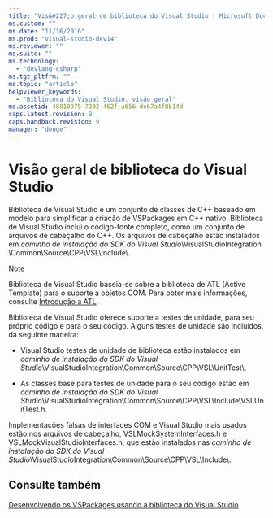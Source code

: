 ```yaml
---
title: "Vis&#227;o geral de biblioteca do Visual Studio | Microsoft Docs"
ms.custom: ""
ms.date: "11/16/2016"
ms.prod: "visual-studio-dev14"
ms.reviewer: ""
ms.suite: ""
ms.technology: 
  - "devlang-csharp"
ms.tgt_pltfrm: ""
ms.topic: "article"
helpviewer_keywords: 
  - "Biblioteca do Visual Studio, visão geral"
ms.assetid: 48910975-7202-462f-a656-de67a4f8b14d
caps.latest.revision: 9
caps.handback.revision: 9
manager: "douge"
---
```

# Vis&#227;o geral de biblioteca do Visual Studio
Biblioteca de Visual Studio é um conjunto de classes de C\+\+ baseado em modelo para simplificar a criação de VSPackages em C\+\+ nativo.  Biblioteca de Visual Studio inclui o código\-fonte completo, como um conjunto de arquivos de cabeçalho do C\+\+.  Os arquivos de cabeçalho estão instalados em  *caminho de instalação do SDK do Visual Studio*\\VisualStudioIntegration \\Common\\Source\\CPP\\VSL\\Include\\.  
  
> [!NOTE]
>  Biblioteca de Visual Studio baseia\-se sobre a biblioteca de ATL \(Active Template\) para o suporte a objetos COM.  Para obter mais informações, consulte [Introdução a ATL](/visual-cpp/atl/introduction-to-atl).  
  
 Biblioteca de Visual Studio oferece suporte a testes de unidade, para seu próprio código e para o seu código.  Alguns testes de unidade são incluídos, da seguinte maneira:  
  
-   Visual Studio testes de unidade de biblioteca estão instalados em  *caminho de instalação do SDK do Visual Studio*\\VisualStudioIntegration\\Common\\Source\\CPP\\VSL\\UnitTest\\.  
  
-   As classes base para testes de unidade para o seu código estão em  *caminho de instalação do SDK do Visual Studio*\\VisualStudioIntegration\\Common\\Source\\CPP\\VSL\\Include\\VSLUnitTest.h.  
  
 Implementações falsas de interfaces COM e Visual Studio mais usados estão nos arquivos de cabeçalho, VSLMockSystemInterfaces.h e VSLMockVisualStudioInterfaces.h, que estão instalados nas  *caminho de instalação do SDK do Visual Studio*\\VisualStudioIntegration\\Common\\Source\\CPP\\VSL\\Include\\.  
  
## Consulte também  
 [Desenvolvendo os VSPackages usando a biblioteca do Visual Studio](../misc/developing-vspackages-by-using-the-visual-studio-library.md)